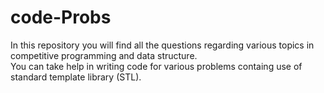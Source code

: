 # code-Probs

In this repository you will find all the questions regarding various topics in competitive programming and data structure. <br>
You can take help in writing code for various problems containg use of standard template library (STL).
